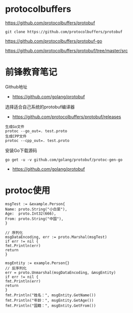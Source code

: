 # protocolbuffers

https://github.com/protocolbuffers/protobuf

```
git clone https://github.com/protocolbuffers/protobuf
```

https://github.com/protocolbuffers/protobuf-go



https://github.com/protocolbuffers/protobuf/tree/master/src



# 前锋教育笔记

Github地址

- https://github.com/golang/protobuf

选择适合自己系统的protobuf编译器

- https://github.com/protocolbuffers/protobuf/releases

```
生成Go文件
protoc --go_out=. test.proto
生成CPP文件
protoc --cpp_out=. test.proto
```



安装Go下载源码

```
go get -u -v github.com/golang/protobuf/protoc-gen-go
```

- https://github.com/golang/protobuf



# protoc使用

```
msgTest := &example.Person{
Name: proto.String("小白菜"),
Age:  proto.Int32(666),
From: proto.String("中国"),
}

// 序列化
msgDataEncoding, err := proto.Marshal(msgTest)
if err != nil {
fmt.Println(err)
return
}

msgEntity := example.Person{}
// 反序列化
err = proto.Unmarshal(msgDataEncoding, &msgEntity)
if err != nil {
fmt.Println(err)
return
}
fmt.Println("姓名：", msgEntity.GetName())
fmt.Println("年龄：", msgEntity.GetAge())
fmt.Println("国籍：", msgEntity.GetFrom())
```

